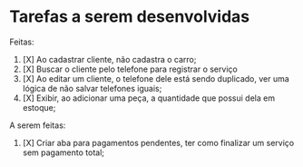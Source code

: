 # Tarefas a serem desenvolvidas

Feitas:

1. [X] Ao cadastrar cliente, não cadastra o carro;
2. [X] Buscar o cliente pelo telefone para registrar o serviço
3. [X] Ao editar um cliente, o telefone dele está sendo duplicado, ver uma lógica de não salvar telefones iguais;
4. [X] Exibir, ao adicionar uma peça, a quantidade que possui dela em estoque;

A serem feitas:
1. [X] Criar aba para pagamentos pendentes, ter como finalizar um serviço sem pagamento total;
